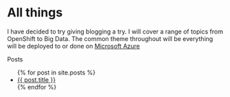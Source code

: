 # All things

I have decided to try giving blogging a try. I will cover a range of topics from OpenShift to Big Data. The common theme throughout will be everything will be deployed to or done on [Microsoft Azure](http://www.azure.com)

<p>
    Posts
</p>

<ul>
    {% for post in site.posts %}
    <li>
        <a href="{{ post.url }}">{{ post.title }}</a>
    </li>
    {% endfor %}
</ul>